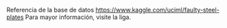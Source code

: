 Referencia de la base de datos
https://www.kaggle.com/uciml/faulty-steel-plates
Para mayor información, visite la liga.
